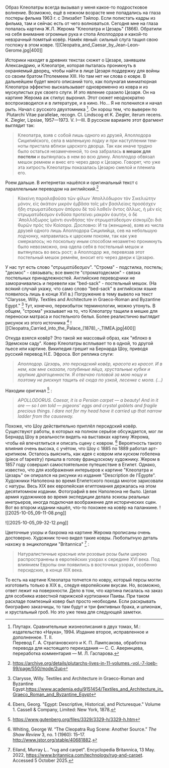Образ Клеопатры всегда вызывал у меня какое-то подростковое волнение. Возможно, ещё в нежном возрасте мне попадались на глаза постеры фильма 1963 г. с Элизабет Тэйлор. Если полистать кадры из фильма, там и сейчас есть от чего волноваться. 
Сегодня мне на глаза попалась картина Ж.Л. Жерома "Клеопатра и Цезарь" (1866). Обратили на себя внимание огромные рука и стопа Аполлодора и какой-то невзрачный помятый ковёр. Намёк явный: сильный слуга тащил свою госпожу в этом ковре.
![[Cleopatra_and_Caesar_by_Jean-Leon-Gerome.jpg|400]]  

Историки находят в древних текстах  сюжет о Цезаре, занявшем Александрию, и Клеопатре, которая пыталась проникнуть  в охраняемый дворец, чтобы найти в лице Цезаря поддержку для войны со своим братом Птолемеем XIII. Но там нет ни слова о ковре. В дальнейшем будет  много описаний того, как полунагая миниатюрная Клеопатра эффектно выскальзывает одновременно из ковра и из мускулистых рук своего слуги. И это явление сразило Цезаря. Он на картине Жерома аж стилус выронил. Этот сюжет неоднократно воспроизводился и в литературе, и в кино. 
Но... Я не поленился и начал рыть. Начал с русского двухтомника [^1]. Он хорош тем, что выверен по  Plutarchi Vitae parallelae, recogn. Cl. Lindscog et K. Ziegler, iterum recens. K. Ziegler, Lipsiae, 1957—1973. V. I—III. В русском варианте этот фрагмент выглядит так:
>	Клео­пат­ра, взяв с собой лишь одно­го из дру­зей, Апол­ло­до­ра Сици­лий­ско­го, села в малень­кую лод­ку и при наступ­ле­нии тем­ноты при­ста­ла вбли­зи цар­ско­го двор­ца. Так как ина­че труд­но было остать­ся неза­ме­чен­ной, то она забра­лась **в мешок для посте­ли** и вытя­ну­лась в нем во всю дли­ну. Апол­ло­дор обвя­зал мешок рем­нем и внес его через двор к Цеза­рю. Гово­рят, что уже эта хит­рость Клео­пат­ры пока­за­лась Цеза­рю сме­лой и пле­ни­ла его.

Роем дальше. В интернетах нашёлся и оригинальный текст с параллельным переводом на английский.[^5]
>	Κἀκείνη παραλαβοῦσα τῶν φίλων ᾿Απολλόδωρον τὸν Σικελιώτην μόνον, εἰς ἀκάτιον μικρὸν ἐμβᾶσα τοῖς μὲν βασιλείοις προσέσχεν ἤδη στρωματύδεσμον ἀπόρου δὲ τοῦ λαθεῖν ὄντος ἄλλως, ἡ μὲν εἰς στρωματύδεσμον ἐνδῦσα προτείνει μακρὰν ἑαυτήν, ὁ δὲ ᾿Απολλόξωρος ἱμάντι συνδήσας τὸν στρωματύδεσμον εἰσκομίζει διὰ θυρῶν πρὸς τὸν Καίσαρα. 
>	Дословно: И та (женщина), взяв из числа друзей одного лишь Аполлодора Сицилийца, сев на небольшую лодчонку, направилась к царским покоям, так как уже смеркалось; но поскольку иным способом незаметно проникнуть было невозможно, она одела себя в постельный мешок и вытянулась во весь рост; а Аполлодор же, перевязав этот постельный мешок ремнём, вносит его через двери к Цезарю.

У нас тут есть слово "στρωματύδεσμον".  "Строма" - подстилка, постель; "десмос" - связывать; все вместе "строматодесмон" - связка постельных принадлежностей.  Английские переводчики не заморачивались и перевели как "bed-sack" - постельный мешок. (На всякий случай укажу, что само слово "bed-sack" в английском языке появилось лишь в конце XVI в.) Погружение в тему вывело на текст "Clarysse, Willy. Textiles and Architecture in Graeco-Roman and Byzantine Egypt." [^2]  Тут, конечно, переизбыток терминологии, можно утонуть. В общем, "строма" указывает на то, что Клеопатру тащили в мешке для переноски матраса и постельного белья. Более реалистично выглядит рисунок из этого источника [^3]
![[Cleopatra_Carried_into_the_Palace_(1878)_-_TIMEA.jpg|400]]

Откуда взялся ковёр? Это такой же массовый образ, как "яблоко в Эдемском саду". Ковер Клеопатры всплывает то в одной, то другой пьесе или картине. Википедия грешит на Бернарда Шоу, приводя русский перевод Н.Е. Эфроса. Вот реплика слуги:
> 	*Аполлодор. Цезарь, это персидский ковёр, красота из красот. И в нем, как мне сказали, голубиные яйца, хрустальные кубки и хрупкие драгоценности. Я отвечаю головой за мою ношу и поэтому не рискнул тащить её сюда по узкой, лесенке с мола. (…)*

Находим оригинал [^7] :
> 	*APOLLODORUS. Caesar, it is a Persian carpet — a beauty! And in it are — so I am told — pigeons’ eggs and crystal goblets and fragile precious things. I dare not for my head have it carried up that narrow ladder from the causeway.*

Похоже, что Шоу действительно приплёл персидский ковёр. Существуют работы, в которых на полном серьёзе обсуждается, мог ли Бернард Шоу в реальности видеть на выставках картину Жерома, чтобы ей впечатлиться и описать сцену с ковром. [^6]   Вероятность такого влияния очень высока, с учётом, что Шоу с 1885 по 1889 работал арт-критиком. Осталось выяснить, как идея с ковром или куском гобелена (piece of tapestry) пришла в голову французскому художнику.  Жером в 1857 году совершил самостоятельное путешествие в Египет. Однако, известно, что для изображения интерьеров к картине "Клеопатра и Цезарь" он опирался на рисунки из издания "Description de l'Égypte". Художники Наполеона во время Египетского похода многое зарисовали с натуры. Весь XIX век европейская египтомания держалась на этом десятитомном издании. Фотографий в век Наполеона не было. Целая армия художников во время экспедиции делала эскизы реальных инетрьеров, иногда подключая воображение для исторических сцен. Вот во втором издании нашёл, что-то похожее на ковёр на паланкине. 
![[2025-10-05_09-11-08.png]]


![[2025-10-05_09-32-12.png]]

Цветочные узоры и бахрома на картине Жерома прописаны очень достоверно. Художник точно видел такие ковры. Любопытную деталь нахожу в энциклопедии "Britannica" [^8] :
>	Натуралистичные красные или розовые розы были широко распространены в европейских узорах к середине XVI века. Под влиянием Европы они появились в восточных узорах, особенно персидских, в конце XIX века.

То есть на картине Клеопатра  топчется по ковру, который персы могли изготовить только в XIX в., следуя европейским вкусам. 
Но, возможно, ответ лежит на поверхности. Дело в том, что картина писалась на заказ для особняка известной парижской куртизанки Паивы. При таком раскладе помпезный  ковер был просто необходим. Если раскрывать биографию заказчицы, то там будут и три фиктивных брака, и шпионаж, и хрустальный гроб.  Но это уже тема для следующей заметки. 








[^1]: Плутарх. Сравнительные жизнеописания в двух томах, М.: издательство «Наука», 1994. Издание второе, исправленное и дополненное. Т. II.  
	Перевод Г. А. Стратановского и К. П. Лампсакова, обработка перевода для настоящего переиздания — С. С. Аверинцева, переработка комментария — М. Л. Гаспарова.

[^2]: Clarysse, Willy. Textiles and Architecture in Graeco-Roman and Byzantine Egypt.https://www.academia.edu/9151454/Textiles_and_Architecture_in_Graeco_Roman_and_Byzantine_Egypt

[^3]: Ebers, Georg. "Egypt: Descriptive, Historical, and Picturesque." Volume 1. Cassell & Company, Limited: New York, 1878.

[^4]: Шоу, Б. Полное собрание сочинений : [в 10 т.] / Б. Шоу. - М.: В.М. Саблин, 1910-1911. - 10 т.; 18,8х14 см.

[^5]: https://archive.org/details/plutarchs-lives-in-11-volumes.-vol.-7-loeb-99/page/550/mode/2up

[^6]: Whiting, George W. “The Cleopatra Rug Scene: Another Source.” _The Shaw Review_ 3, no. 1 (1960): 15–17. http://www.jstor.org/stable/40681882.

[^7]: https://www.gutenberg.org/files/3329/3329-h/3329-h.htm

[^8]: Eiland, Murray L.. "rug and carpet". Encyclopedia Britannica, 13 May. 2022, https://www.britannica.com/technology/rug-and-carpet. Accessed 5 October 2025.
